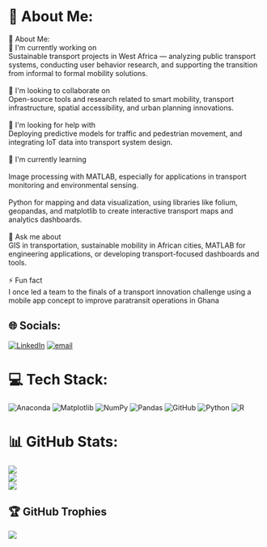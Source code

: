 # 💫 About Me:
👋 About Me:<br>🔭 I'm currently working on<br>Sustainable transport projects in West Africa — analyzing public transport systems, conducting user behavior research, and supporting the transition from informal to formal mobility solutions.<br><br>🤝 I'm looking to collaborate on<br>Open-source tools and research related to smart mobility, transport infrastructure, spatial accessibility, and urban planning innovations.<br><br>🧠 I'm looking for help with<br>Deploying predictive models for traffic and pedestrian movement, and integrating IoT data into transport system design.<br><br>🌱 I'm currently learning<br><br>Image processing with MATLAB, especially for applications in transport monitoring and environmental sensing.<br><br>Python for mapping and data visualization, using libraries like folium, geopandas, and matplotlib to create interactive transport maps and analytics dashboards.<br><br>💬 Ask me about<br>GIS in transportation, sustainable mobility in African cities, MATLAB for engineering applications, or developing transport-focused dashboards and tools.<br><br>⚡ Fun fact<br>I once led a team to the finals of a transport innovation challenge using a mobile app concept to improve paratransit operations in Ghana


## 🌐 Socials:
[![LinkedIn](https://img.shields.io/badge/LinkedIn-%230077B5.svg?logo=linkedin&logoColor=white)](https://linkedin.com/in/KwakuAgyemangFrimpong) [![email](https://img.shields.io/badge/Email-D14836?logo=gmail&logoColor=white)](mailto:kwakufrimpong230@gmail.com) 

# 💻 Tech Stack:
![Anaconda](https://img.shields.io/badge/Anaconda-%2344A833.svg?style=for-the-badge&logo=anaconda&logoColor=white) ![Matplotlib](https://img.shields.io/badge/Matplotlib-%23ffffff.svg?style=for-the-badge&logo=Matplotlib&logoColor=black) ![NumPy](https://img.shields.io/badge/numpy-%23013243.svg?style=for-the-badge&logo=numpy&logoColor=white) ![Pandas](https://img.shields.io/badge/pandas-%23150458.svg?style=for-the-badge&logo=pandas&logoColor=white) ![GitHub](https://img.shields.io/badge/github-%23121011.svg?style=for-the-badge&logo=github&logoColor=white) ![Python](https://img.shields.io/badge/python-3670A0?style=for-the-badge&logo=python&logoColor=ffdd54) ![R](https://img.shields.io/badge/r-%23276DC3.svg?style=for-the-badge&logo=r&logoColor=white)
# 📊 GitHub Stats:
![](https://github-readme-stats.vercel.app/api?username=KwakuFrimpong230&theme=radical&hide_border=false&include_all_commits=false&count_private=false)<br/>
![](https://nirzak-streak-stats.vercel.app/?user=KwakuFrimpong230&theme=radical&hide_border=false)<br/>
![](https://github-readme-stats.vercel.app/api/top-langs/?username=KwakuFrimpong230&theme=radical&hide_border=false&include_all_commits=false&count_private=false&layout=compact)

## 🏆 GitHub Trophies
![](https://github-profile-trophy.vercel.app/?username=KwakuFrimpong230&theme=radical&no-frame=false&no-bg=true&margin-w=4)
